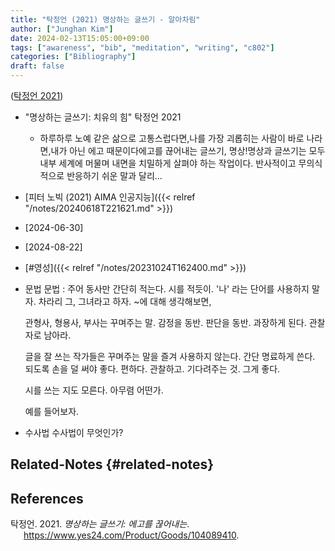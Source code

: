 ```yaml
---
title: "탁정언 (2021) 명상하는 글쓰기 - 알아차림"
author: ["Junghan Kim"]
date: 2024-02-13T15:05:00+09:00
tags: ["awareness", "bib", "meditation", "writing", "c802"]
categories: ["Bibliography"]
draft: false
---
```


(<a href="#citeproc_bib_item_1">탁정언 2021</a>)

-   "명상하는 글쓰기: 치유의 힘" 탁정언 2021
    -   하루하루 노예 같은 삶으로 고통스럽다면,나를 가장 괴롭히는 사람이 바로 나라면,내가 아닌 에고 때문이다에고를 끊어내는 글쓰기, 명상!명상과 글쓰기는 모두 내부 세계에 머물며 내면을 치밀하게 살펴야 하는 작업이다. 반사적이고 무의식적으로 반응하기 쉬운 말과 달리...

-   [피터 노빅 (2021) AIMA 인공지능]({{< relref "/notes/20240618T221621.md" >}})
-   [2024-06-30]
-   [2024-08-22]
-   [#영성]({{< relref "/notes/20231024T162400.md" >}})

-   문법 문법 : 주어 동사만 간단히 적는다. 시를 적듯이. '나' 라는 단어를 사용하지 말자. 차라리 그, 그녀라고 하자. ~에 대해 생각해보면,

    관형사, 형용사, 부사는 꾸며주는 말. 감정을 동반. 판단을 동반. 과장하게 된다. 관찰자로 남아라.

    글을 잘 쓰는 작가들은 꾸며주는 말을 즐겨 사용하지 않는다. 간단 명료하게 쓴다. 되도록 손을 덜 써야 좋다. 편하다. 관찰하고. 기다려주는 것. 그게 좋다.

    시를 쓰는 지도 모른다. 아무렴 어떤가.

    예를 들어보자.

-   수사법 수사법이 무엇인가?


## Related-Notes {#related-notes}

## References

<style>.csl-entry{text-indent: -1.5em; margin-left: 1.5em;}</style><div class="csl-bib-body">
  <div class="csl-entry"><a id="citeproc_bib_item_1"></a>탁정언. 2021. <i>명상하는 글쓰기: 에고를 끊어내는</i>. <a href="https://www.yes24.com/Product/Goods/104089410">https://www.yes24.com/Product/Goods/104089410</a>.</div>
</div>

